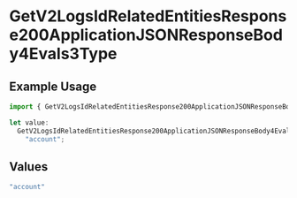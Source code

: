 # GetV2LogsIdRelatedEntitiesResponse200ApplicationJSONResponseBody4Evals3Type

## Example Usage

```typescript
import { GetV2LogsIdRelatedEntitiesResponse200ApplicationJSONResponseBody4Evals3Type } from "orq-poc-typescript-multi-env-version/models/operations";

let value:
  GetV2LogsIdRelatedEntitiesResponse200ApplicationJSONResponseBody4Evals3Type =
    "account";
```

## Values

```typescript
"account"
```